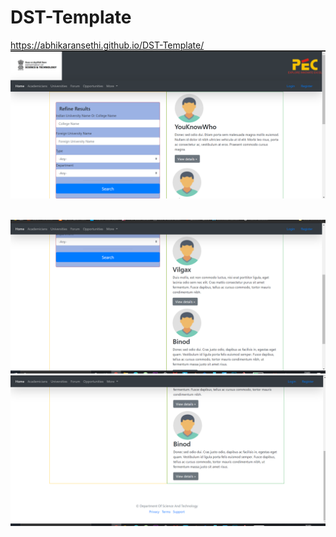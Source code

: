 # DST-Template
https://abhikaransethi.github.io/DST-Template/
<img src="Screenshots/Screenshot%20(5).png">

<br>

<img src="Screenshots/Screenshot%20(6).png">

<br>
<img src="Screenshots/Screenshot%20(7).png">
